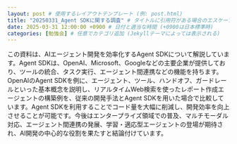 ```yaml
---
layout: post # 使用するレイアウトテンプレート (例: post.html)
title: "20250331_Agent SDKに関する調査" # タイトルに引用符がある場合のエスケープ
date: 2025-03-31 12:00:00 +0900 # 日付と適当な時間 (+0900は日本標準時)
categories: [勉強会] # 任意でカテゴリ追加 (Jekyllテーマによっては表示される)
---
```


この資料は、AIエージェント開発を効率化するAgent SDKについて解説しています。Agent SDKは、OpenAI、Microsoft、Googleなどの主要企業が提供しており、ツールの統合、タスク実行、エージェント間連携などの機能を持ちます。OpenAIのAgent SDKを例に、エージェント、ツール、ハンドオフ、ガードレールといった基本概念を説明し、リアルタイムWeb検索を使ったレポート作成エージェントの構築例を、従来の開発手法とAgent SDKを用いた場合で比較しています。Agent SDKを利用することでコード量を大幅に削減し、開発効率を向上させることが可能です。今後はエンタープライズ領域での普及、マルチモーダル対応、エージェント間連携の発展、学習・適応型エージェントの登場が期待され、AI開発の中心的な役割を果たすと結論付けています。
